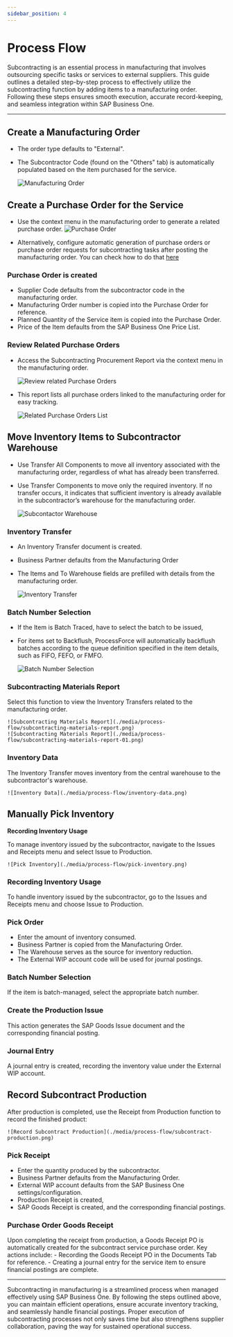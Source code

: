 ```yaml
---
sidebar_position: 4
---
```


# Process Flow

Subcontracting is an essential process in manufacturing that involves outsourcing specific tasks or services to external suppliers. This guide outlines a detailed step-by-step process to effectively utilize the subcontracting function by adding items to a manufacturing order. Following these steps ensures smooth execution, accurate record-keeping, and seamless integration within SAP Business One.

---

## Create a Manufacturing Order

- The order type defaults to "External".
- The Subcontractor Code (found on the "Others" tab) is automatically populated based on the item purchased for the service.

    ![Manufacturing Order](./media/process-flow/manufacturing-order.png)

## Create a Purchase Order for the Service

- Use the context menu in the manufacturing order to generate a related purchase order.
    ![Purchase Order](./media/process-flow/purchase-order.png)

- Alternatively, configure automatic generation of purchase orders or purchase order requests for subcontracting tasks after posting the manufacturing order. You can check how to do that [here](../../system-initialization/general-settings/subcontracting-tab.md)

### Purchase Order is created

- Supplier Code defaults from the subcontractor code in the manufacturing order.
- Manufacturing Order number is copied into the Purchase Order for reference.
- Planned Quantity of the Service item is copied into the Purchase Order.
- Price of the Item defaults from the SAP Business One Price List.

### Review Related Purchase Orders

- Access the Subcontracting Procurement Report via the context menu in the manufacturing order.

    ![Review related Purchase Orders](./media/process-flow/purchase-order-01.png)

- This report lists all purchase orders linked to the manufacturing order for easy tracking.

    ![Related Purchase Orders List](./media/process-flow/purchase-order-list.png)

## Move Inventory Items to Subcontractor Warehouse

- Use Transfer All Components to move all inventory associated with the manufacturing order, regardless of what has already been transferred.
- Use Transfer Components to move only the required inventory. If no transfer occurs, it indicates that sufficient inventory is already available in the subcontractor’s warehouse for the manufacturing order.

    ![Subcontactor Warehouse](./media/process-flow/subcon-issue.png)

### Inventory Transfer

- An Inventory Transfer document is created.
- Business Partner defaults from the Manufacturing Order
- The Items and To Warehouse fields are prefilled with details from the manufacturing order.

    ![Inventory Transfer](./media/process-flow/inventory-transfer.png)

### Batch Number Selection

- If the Item is Batch Traced, have to select the batch to be issued,
- For items set to Backflush, ProcessForce will automatically backflush batches according to the queue definition specified in the item details, such as FIFO, FEFO, or FMFO.

    ![Batch Number Selection](./media/process-flow/batch-number-selection.png)

### Subcontracting Materials Report

Select this function to view the Inventory Transfers related to the manufacturing order.

    ![Subcontracting Materials Report](./media/process-flow/subcontracting-materials-report.png)
    ![Subcontracting Materials Report](./media/process-flow/subcontracting-materials-report-01.png)

### Inventory Data

The Inventory Transfer moves inventory from the central warehouse to the subcontractor's warehouse.

    ![Inventory Data](./media/process-flow/inventory-data.png)

## Manually Pick Inventory

**Recording Inventory Usage**

To manage inventory issued by the subcontractor, navigate to the Issues and Receipts menu and select Issue to Production.

    ![Pick Inventory](./media/process-flow/pick-inventory.png)

### Recording Inventory Usage

To handle inventory issued by the subcontractor, go to the Issues and Receipts menu and choose Issue to Production.

### Pick Order

- Enter the amount of inventory consumed.
- Business Partner is copied from the Manufacturing Order.
- The Warehouse serves as the source for inventory reduction.
- The External WIP account code will be used for journal postings.

### Batch Number Selection

If the item is batch-managed, select the appropriate batch number.

### Create the Production Issue

This action generates the SAP Goods Issue document and the corresponding financial posting.

### Journal Entry

A journal entry is created, recording the inventory value under the External WIP account.

## Record Subcontract Production

After production is completed, use the Receipt from Production function to record the finished product:

    ![Record Subcontract Production](./media/process-flow/subcontract-production.png)

### Pick Receipt

- Enter the quantity produced by the subcontractor.
- Business Partner defaults from the Manufacturing Order.
- External WIP account defaults from the SAP Business One settings/configuration.
- Production Receipt is created,
- SAP Goods Receipt is created, and the corresponding financial postings.

### Purchase Order Goods Receipt

Upon completing the receipt from production, a Goods Receipt PO is automatically created for the subcontract service purchase order. Key actions include:
    - Recording the Goods Receipt PO in the Documents Tab for reference.
    - Creating a journal entry for the service item to ensure financial postings are complete.

---
Subcontracting in manufacturing is a streamlined process when managed effectively using SAP Business One. By following the steps outlined above, you can maintain efficient operations, ensure accurate inventory tracking, and seamlessly handle financial postings. Proper execution of subcontracting processes not only saves time but also strengthens supplier collaboration, paving the way for sustained operational success.
